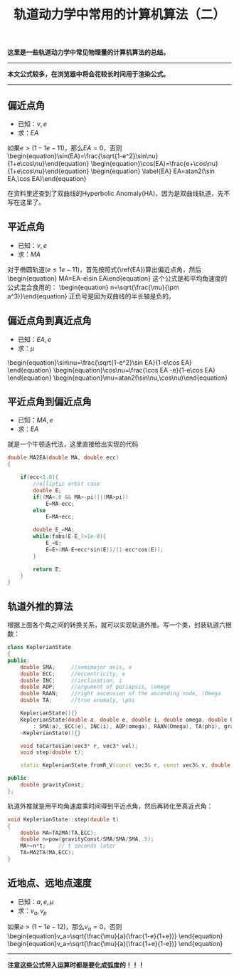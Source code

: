 ﻿---
title: 轨道动力学中常用的计算机算法（二）
categories:
- Programming
tags:
- 天文 
- 数值算法 
updated: 2017-4-7 
---
<script type="text/x-mathjax-config">
  		MathJax.Hub.Config({
            tex2jax: {
                inlineMath: [['$','$'], ['\\(','\\)']]
            },
  			TeX: { 
                equationNumbers: {  
                    autoNumber: "AMS"  
                },
     		    extensions: ["AMSmath.js"]
            },
            CommonHTML: { 
                linebreaks: { 
                    automatic: true 
                } 
            },
            "HTML-CSS": { 
                linebreaks: { 
                    automatic: true 
                } 
            },
            SVG: { 
                linebreaks: { 
                    automatic: true 
                } 
            }
  		});
		</script>
 <script type="text/javascript" src="https://cdn.mathjax.org/mathjax/latest/MathJax.js?config=TeX-AMS-MML_HTMLorMML"></script>
**这里是一些轨道动力学中常见物理量的计算机算法的总结。**

---
**本文公式较多，在浏览器中将会花较长时间用于渲染公式。**  
  
--- 

## 偏近点角
* 已知：$\nu,e$
* 求：$EA$  

如果$e>(1-1e-11)$，那么$EA=0$，否则
\begin{equation}\sin(EA)=\frac{\sqrt{1-e^2}\sin\nu}{1+e\cos\nu}\end{equation}
\begin{equation}\cos(EA)=\frac{e+\cos\nu}{1+e\cos\nu}\end{equation}
\begin{equation} \label{EA}
EA=atan2(\sin EA,\cos EA)\end{equation}

在资料里还查到了双曲线的Hyperbolic Anomaly(HA)，因为是双曲线轨道，先不写在这里了。

## 平近点角
* 已知：$\nu,e$
* 求：$MA$  

对于椭圆轨道($e\leq 1e-11$)，首先按照式(\ref{EA})算出偏近点角，然后
\begin{equation} MA=EA-e\sin EA\end{equation}
这个公式是和平均角速度的公式混合食用的：
\begin{equation}
n=\sqrt{\frac{\mu}{\pm a^3}}\end{equation}
正负号是因为双曲线的半长轴是负的。

## 偏近点角到真近点角
* 已知：$EA,e$
* 求：$\mu$ 

\begin{equation}\sin\nu=\frac{\sqrt{1-e^2}\sin EA}{1-e\cos EA} \end{equation}
\begin{equation}\cos\nu=\frac{\cos EA -e}{1-e\cos EA} \end{equation}
\begin{equation}\mu=atan2(\sin\nu,\cos\nu)\end{equation}

## 平近点角到偏近点角
* 已知：$MA,e$
* 求：$EA$ 

就是一个牛顿迭代法，这里直接给出实现的代码
```c++
double MA2EA(double MA, double ecc)
{

    if(ecc<1.0){
        //elliptic orbit case
        double E;
        if((MA<.0 && MA>-pi)||(MA>pi))
            E=MA-ecc;
        else
            E=MA+ecc;

        double E_=MA;
        while(fabs(E-E_)>1e-8){
            E_=E;
            E=E+(MA-E+ecc*sin(E))/(1-ecc*cos(E));
        }

        return E;
    }
}
```

## 轨道外推的算法
根据上面各个角之间的转换关系，就可以实现轨道外推。写一个类，封装轨道六根数：
```c++
class KeplerianState
{
public:
    double SMA;     //semimajor axis, a
    double ECC;     //eccentricity, e
    double INC;     //inclination, i
    double AOP;     //argument of periapsis, \omega
    double RAAN;    //right ascension of the ascending node, \Omega
    double TA;      //true anomaly, \phi

    KeplerianState(){}
    KeplerianState(double a, double e, double i, double omega, double Omega, double phi, double mu=3.986004415e14)
        : SMA(a), ECC(e), INC(i), AOP(omega), RAAN(Omega), TA(phi), gravityConst(mu) {}
    ~KeplerianState(){}

    void toCartesian(vec3* r, vec3* vel);
    void step(double t);

    static KeplerianState fromR_V(const vec3& r, const vec3& v, double mu=3.98600445e14);

public:
    double gravityConst;
};
```
轨道外推就是用平均角速度乘时间得到平近点角，然后再转化至真近点角：
```c++
void KeplerianState::step(double t)
{
    double MA=TA2MA(TA,ECC);
    double n=pow(gravityConst/SMA/SMA/SMA,.5);
    MA+=n*t;    // t seconds later
    TA=MA2TA(MA,ECC);
}
```


## 近地点、远地点速度
* 已知：$a,e,\mu$
* 求：$v_a,v_p$  

如果$e > ( 1 - 1e−12 )$，那么$v_a=0$，否则
\begin{equation}v_a=\sqrt{\frac{\mu}{a}(\frac{1-e}{1+e})}
\end{equation}
\begin{equation}v_a=\sqrt{\frac{\mu}{a}(\frac{1+e}{1-e})}
\end{equation}

---
**注意这些公式带入运算时都是要化成弧度的！！！**






